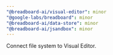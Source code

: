 ```yaml
---
"@breadboard-ai/visual-editor": minor
"@google-labs/breadboard": minor
"@breadboard-ai/data-store": minor
"@breadboard-ai/jsandbox": minor
---
```


Connect file system to Visual Editor.
